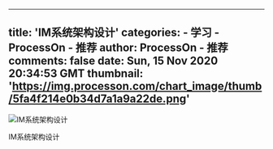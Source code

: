 
---
title: 'IM系统架构设计'
categories: 
    - 学习
    - ProcessOn - 推荐
author: ProcessOn - 推荐
comments: false
date: Sun, 15 Nov 2020 20:34:53 GMT
thumbnail: 'https://img.processon.com/chart_image/thumb/5fa4f214e0b34d7a1a9a22de.png'
---

<div>   
<img class="thumb" alt="IM系统架构设计" src="https://img.processon.com/chart_image/thumb/5fa4f214e0b34d7a1a9a22de.png" referrerpolicy="no-referrer">
<p>IM系统架构设计</p>  
</div>
            